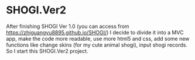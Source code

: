 # SHOGI.Ver2
After finishing SHOGI Ver 1.0 (you can access from https://zhiguangyu8895.github.io/SHOGI/) 
I decide to divide it into a MVC app,
make the code more readable,
use more html5 and css,
add some new functions like
  change skins (for my cute animal shogi),
  input shogi records.
So I start this SHOGI.Ver2 project.
